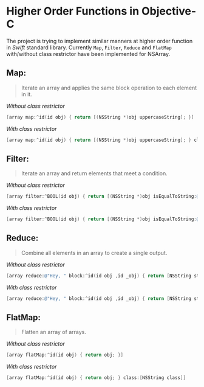 # Higher Order Functions in Objective-C
The project is trying to implement similar manners at higher order function  in *Swift* standard library. Currently `Map`, `Filter`, `Reduce` and `FlatMap` with/without class restrictor have been implemented for NSArray.

## Map:   
> Iterate an array and applies the same block operation to each element in it.

*Without class restrictor*
```objectivec
[array map:^id(id obj) { return [(NSString *)obj uppercaseString]; }]
```

*With class restrictor*
```objectivec
[array map:^id(id obj) { return [(NSString *)obj uppercaseString]; } class:[NSString class]]
```

## Filter:   
> Iterate an array and return elements that meet a condition.

*Without class restrictor*
```objectivec
[array filter:^BOOL(id obj) { return [(NSString *)obj isEqualToString:@"o"]; }]
```

*With class restrictor*
```objectivec
[array filter:^BOOL(id obj) { return [(NSString *)obj isEqualToString:@"o"]; } class:[NSString class]]
```

## Reduce:  
> Combine all elements in an array to create a single output.

*Without class restrictor*
```objectivec
[array reduce:@"Hey, " block:^id(id obj ,id _obj) { return [NSString stringWithFormat:@"%@%@", obj, _obj]; }]
```

*With class restrictor*
```objectivec
[array reduce:@"Hey, " block:^id(id obj ,id _obj) { return [NSString stringWithFormat:@"%@%@", obj, _obj]; } class:[NSString class]]
```

## FlatMap:  
> Flatten an array of arrays.

*Without class restrictor*
```objectivec
[array flatMap:^id(id obj) { return obj; }]
```

*With class restrictor*
```objectivec
[array flatMap:^id(id obj) { return obj; } class:[NSString class]]
```
